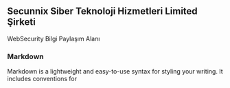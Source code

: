 ## Secunnix Siber Teknoloji Hizmetleri Limited Şirketi

WebSecurity Bilgi Paylaşım Alanı


### Markdown

Markdown is a lightweight and easy-to-use syntax for styling your writing. It includes conventions for


